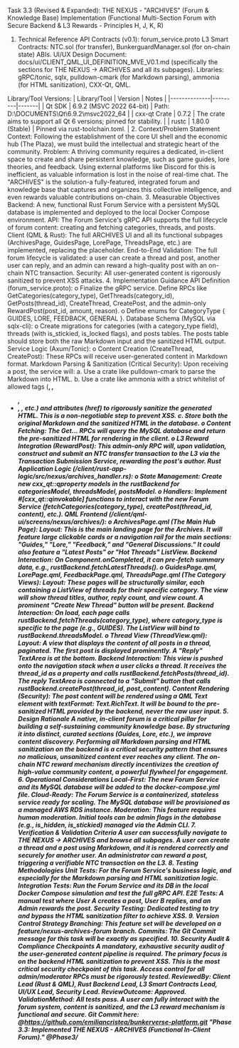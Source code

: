 Task 3.3 (Revised & Expanded): THE NEXUS - "ARCHIVES" (Forum & Knowledge Base) Implementation
(Functional Multi-Section Forum with Secure Backend & L3 Rewards - Principles H, J, K, R)
1. Technical Reference
API Contracts (v0.1): forum_service.proto
L3 Smart Contracts: NTC.sol (for transfer), BunkerguardManager.sol (for on-chain state) ABIs.
UI/UX Design Document: docs/ui/CLIENT_QML_UI_DEFINITION_MVE_V0.1.md (specifically the sections for THE NEXUS -> ARCHIVES and all its subpages).
Libraries: gRPC/tonic, sqlx, pulldown-cmark (for Markdown parsing), ammonia (for HTML sanitization), CXX-Qt, QML.

Library/Tool Versions:
| Library/Tool | Version | Notes |
|--------------|---------|-------|
| Qt SDK | 6.9.2 (MSVC 2022 64-bit) | Path: D:\DOCUMENTS\Qt\6.9.2\msvc2022_64 |
| cxx-qt Crate | 0.7.2 | The crate aims to support all Qt 6 versions; pinned for stability. |
| rustc | 1.80.0 (Stable) | Pinned via rust-toolchain.toml. |
2. Context/Problem Statement
Context: Following the establishment of the core UI shell and the economic hub (The Plaza), we must build the intellectual and strategic heart of the community.
Problem: A thriving community requires a dedicated, in-client space to create and share persistent knowledge, such as game guides, lore theories, and feedback. Using external platforms like Discord for this is inefficient, as valuable information is lost in the noise of real-time chat. The "ARCHIVES" is the solution-a fully-featured, integrated forum and knowledge base that captures and organizes this collective intelligence, and even rewards valuable contributions on-chain.
3. Measurable Objectives
Backend: A new, functional Rust Forum Service with a persistent MySQL database is implemented and deployed to the local Docker Compose environment.
API: The Forum Service's gRPC API supports the full lifecycle of forum content: creating and fetching categories, threads, and posts.
Client (QML & Rust): The full ARCHIVES UI and all its functional subpages (ArchivesPage, GuidesPage, LorePage, ThreadsPage, etc.) are implemented, replacing the placeholder.
End-to-End Validation: The full forum lifecycle is validated: a user can create a thread and post, another user can reply, and an admin can reward a high-quality post with an on-chain NTC transaction.
Security: All user-generated content is rigorously sanitized to prevent XSS attacks.
4. Implementation Guidance
API Definition (forum_service.proto):
o Finalize the gRPC service. Define RPCs like GetCategories(category_type), GetThreads(category_id), GetPosts(thread_id), CreateThread, CreatePost, and the admin-only RewardPost(post_id, amount, reason).
o Define enums for CategoryType { GUIDES, LORE, FEEDBACK, GENERAL }.
Database Schema (MySQL via sqlx-cli):
o Create migrations for categories (with a category_type field), threads (with is_stickied, is_locked flags), and posts tables. The posts table should store both the raw Markdown input and the sanitized HTML output.
Service Logic (Axum/Tonic):
o Content Creation (CreateThread, CreatePost):
These RPCs will receive user-generated content in Markdown format.
Markdown Parsing & Sanitization (Critical Security): Upon receiving a post, the service will:
a. Use a crate like pulldown-cmark to parse the Markdown into HTML.
b. Use a crate like ammonia with a strict whitelist of allowed tags (<b>, <i>, <ul>, <li>, <a>, etc.) and attributes (href) to rigorously sanitize the generated HTML. This is a non-negotiable step to prevent XSS.
c. Store both the original Markdown and the sanitized HTML in the database.
o Content Fetching: The Get... RPCs will query the MySQL database and return the pre-sanitized HTML for rendering in the client.
o L3 Reward Integration (RewardPost):
This admin-only RPC will, upon validation, construct and submit an NTC transfer transaction to the L3 via the Transaction Submission Service, rewarding the post's author.
Rust Application Logic (/client/rust-app-logic/src/nexus/archives_handler.rs):
o State Management: Create new cxx_qt::qproperty models in the rustBackend for categoriesModel, threadsModel, postsModel.
o Handlers: Implement #[cxx_qt::qinvokable] functions to interact with the new Forum Service (fetchCategories(category_type), createPost(thread_id, content), etc.).
QML Frontend (/client/qml-ui/screens/nexus/archives/):
o ArchivesPage.qml (The Main Hub Page):
Layout: This is the main landing page for the Archives. It will feature large clickable cards or a navigation rail for the main sections: "Guides," "Lore," "Feedback," and "General Discussions." It could also feature a "Latest Posts" or "Hot Threads" ListView.
Backend Interaction: On Component.onCompleted, it can pre-fetch summary data, e.g., rustBackend.fetchLatestThreads().
o GuidesPage.qml, LorePage.qml, FeedbackPage.qml, ThreadsPage.qml (The Category Views):
Layout: These pages will be structurally similar, each containing a ListView of threads for their specific category. The view will show thread titles, author, reply count, and view count. A prominent "Create New Thread" button will be present.
Backend Interaction: On load, each page calls rustBackend.fetchThreads(category_type), where category_type is specific to the page (e.g., GUIDES). The ListView will bind to rustBackend.threadsModel.
o Thread View (ThreadView.qml):
Layout: A view that displays the content of all posts in a thread, paginated. The first post is displayed prominently. A "Reply" TextArea is at the bottom.
Backend Interaction: This view is pushed onto the navigation stack when a user clicks a thread. It receives the thread_id as a property and calls rustBackend.fetchPosts(thread_id). The reply TextArea is connected to a "Submit" button that calls rustBackend.createPost(thread_id, post_content).
Content Rendering (Security): The post content will be rendered using a QML Text element with textFormat: Text.RichText. It will be bound to the pre-sanitized HTML provided by the backend, never the raw user input.
5. Design Rationale
A native, in-client forum is a critical pillar for building a self-sustaining community knowledge base. By structuring it into distinct, curated sections (Guides, Lore, etc.), we improve content discovery. Performing all Markdown parsing and HTML sanitization on the backend is a critical security pattern that ensures no malicious, unsanitized content ever reaches any client. The on-chain NTC reward mechanism directly incentivizes the creation of high-value community content, a powerful flywheel for engagement.
6. Operational Considerations
Local-First: The new Forum Service and its MySQL database will be added to the docker-compose.yml file.
Cloud-Ready: The Forum Service is a containerized, stateless service ready for scaling. The MySQL database will be provisioned as a managed AWS RDS instance.
Moderation: This feature requires human moderation. Initial tools can be admin flags in the database (e.g., is_hidden, is_stickied) managed via the Admin CLI.
7. Verification & Validation Criteria
A user can successfully navigate to THE NEXUS -> ARCHIVES and browse all subpages.
A user can create a thread and a post using Markdown, and it is rendered correctly and securely for another user.
An administrator can reward a post, triggering a verifiable NTC transaction on the L3.
8. Testing Methodologies
Unit Tests: For the Forum Service's business logic, and especially for the Markdown parsing and HTML sanitization logic.
Integration Tests: Run the Forum Service and its DB in the local Docker Compose simulation and test the full gRPC API.
E2E Tests: A manual test where User A creates a post, User B replies, and an Admin rewards the post.
Security Testing: Dedicated testing to try and bypass the HTML sanitization filter to achieve XSS.
9. Version Control Strategy
Branching: This feature set will be developed on a feature/nexus-archives-forum branch.
Commits: The Git Commit message for this task will be exactly as specified.
10. Security Audit & Compliance Checkpoints
A mandatory, exhaustive security audit of the user-generated content pipeline is required. The primary focus is on the backend HTML sanitization to prevent XSS. This is the most critical security checkpoint of this task.
Access control for all admin/moderator RPCs must be rigorously tested.
ReviewedBy: Client Lead (Rust & QML), Rust Backend Lead, L3 Smart Contracts Lead, UI/UX Lead, Security Lead.
ReviewOutcome: Approved.
ValidationMethod: All tests pass. A user can fully interact with the forum system, content is sanitized, and the L3 reward mechanism is functional and secure.
Git Commit here: @https://github.com/emiliancristea/bunkerverse-platform.git "Phase 3.3: Implemented THE NEXUS - ARCHIVES (Functional In-Client Forum)." @Phase3/
